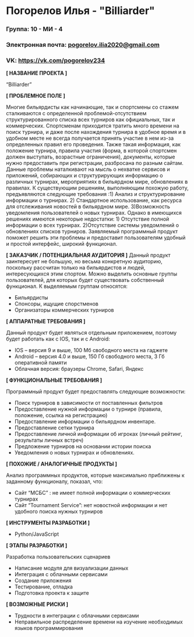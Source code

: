 # Погорелов Илья - "Billiarder"

### Группа: 10 - МИ - 4
### Электронная почта: pogorelov.ilia2020@gmail.com
### VK: https://vk.com/pogorelov234

**[ НАЗВАНИЕ ПРОЕКТА ]**

“Billiarder”

**[ ПРОБЛЕМНОЕ ПОЛЕ ]**

Многие бильярдисты как начинающие, так и спортсмены со стажем сталкиваются с определенной проблемой-отсутствием структурированного списка всех турниров как официальных, так и коммерческих. Спортсменам приходится тратить много времени на поиск турнира, и даже после нахождения турнира в удобное время и в удобном месте не всегда получается принять участие в нем из-за определенных правил его проведения. Также такая информация, как положение турнира, правила участия (форма, в которой спортсмен должен выступать, возрастные ограничения), документы, которые нужно предоставить при регистрации, разбросана по разным сайтам.  Данные проблемы наталкивают на мысль о нехватке сервисов и приложений, собирающих и структурирующих информацию о различных турнирах, мероприятиях в бильярдном мире, обновлениях в правилах. К существующим решениям, выполняющим похожую работу, предъявляются следующие требования :1) Анализ и структурирование информации о турнирах. 2) Стандартное использование, как ресурса для отслеживания новостей в бильярдном мире. 3)Возможность уведомления пользователей о новых турнирах. Однако в имеющихся решениях имеются некоторые недостатки: 1) Отсутствие полной информации о всех турнирах. 2)Отсутствие системы уведомлений о обновлениях списков турниров. Заявляемый программный продукт поможет решить эти проблемы и предоставит пользователям удобный и простой интерфейс, широкий функционал.

**[ ЗАКАЗЧИК / ПОТЕНЦИАЛЬНАЯ АУДИТОРИЯ ]**
Данный продукт заинтересует не большую, но весьма конкретную аудиторию, поскольку рассчитан только на бильярдистов и людей, интересующихся этим спортом. Можно выделить основные группы пользователей,  для которых будет существовать собственный функционал. К выделяемым группам относятся:

* Бильярдисты
* Спонсоры, ищущие спорстменов
* Организаторы коммерческих турниров 

**[ АППАРАТНЫЕ ТРЕБОВАНИЯ ]**

Данный продукт будет являться отдельным приложением, поэтому будет работать как с IOS, так и с Android:

* IOS – версия 9 и выше, 100 Мб свободного места на гаджете
* Android – версия 4.0 и выше, 150 Гб свободного места, 3 Гб оперативной памяти
* Облачная версия: браузеры Chrome, Safari, Яндекс

**[ ФУНКЦИОНАЛЬНЫЕ ТРЕБОВАНИЯ ]**

Программный продукт будет предоставлять следующие возможности:
* Поиск турниров в зависимости от поставленных фильтров
* Предоставление нужной информации о турнире (правила, положение, ссылка на регистрацию)
* Предоставление информации о бильярдном инвентаре.
* Предоставление сетки турнира
* Предоставление личной информации об игроках (личный рейтинг, результаты личных встреч)
*  Предложение турниров на основании истории поиска
* Уведомления о новых турнирах и обновлениях.



**[ ПОХОЖИЕ / АНАЛОГИЧНЫЕ ПРОДУКТЫ ]**

Анализ программных продуктов, которые максимально приближены к заданному функционалу, показал, что:

* Сайт “МСБС” : не имеет полной информации о коммерческих турнирах 
* Сайт “Tournament Service”: нет новостной информации и нет удобного поиска нужных турниров


**[ ИНСТРУМЕНТЫ РАЗРАБОТКИ ]**

* Python/JavaScript

**[ ЭТАПЫ РАЗРАБОТКИ ]**

Разработка пользовательских сценариев 
* Написание модуля для визуализации данных
* Интеграция с облачными сервисами
* Создание приложения
* Тестирование, отладка
* Подготовка проекта к защите


**[ ВОЗМОЖНЫЕ РИСКИ ]**

* Трудности в интеграции с облачными сервисами
* Неправильное распределение времени на изучение необходимых языков программирования
